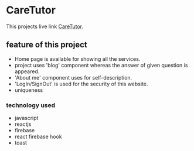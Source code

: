 # CareTutor

This projects live link [CareTutor](https://github.com/facebook/create-react-app).

## feature of this project
- Home page is available for showing all the services.
- project uses 'blog' component whereas the answer of given question is appeared.
- 'About me' component uses for self-description.
- 'LogIn/SignOut' is used for the security of this website.
- uniqueness

### technology used
- javascript
- reactjs
- firebase
- react firebase hook
- toast
